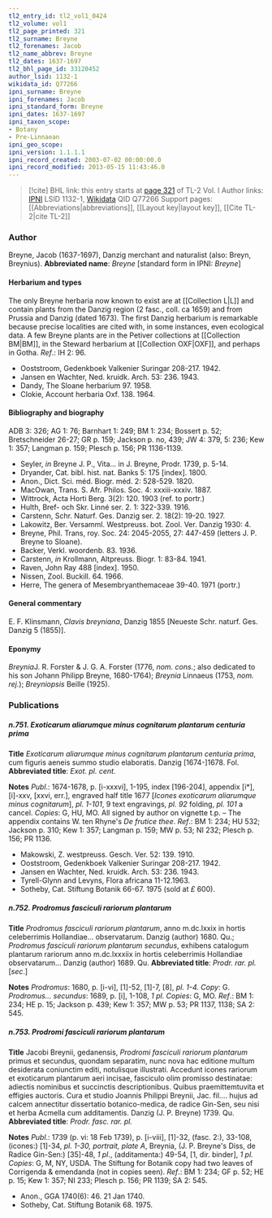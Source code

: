 ```yaml
---
tl2_entry_id: tl2_vol1_0424
tl2_volume: vol1
tl2_page_printed: 321
tl2_surname: Breyne
tl2_forenames: Jacob
tl2_name_abbrev: Breyne
tl2_dates: 1637-1697
tl2_bhl_page_id: 33120452
author_lsid: 1132-1
wikidata_id: Q77266
ipni_surname: Breyne
ipni_forenames: Jacob
ipni_standard_form: Breyne
ipni_dates: 1637-1697
ipni_taxon_scope: 
- Botany
- Pre-Linnaean
ipni_geo_scope: 
ipni_version: 1.1.1.1
ipni_record_created: 2003-07-02 00:00:00.0
ipni_record_modified: 2013-05-15 11:43:46.0
---
```


> [!cite] BHL link: this entry starts at [page 321](https://www.biodiversitylibrary.org/page/33120452) of TL-2 Vol. I
> Author links: [IPNI](https://www.ipni.org/a/1132-1) LSID 1132-1, [Wikidata](https://www.wikidata.org/wiki/Q77266) QID Q77266
> Support pages: [[Abbreviations|abbreviations]], [[Layout key|layout key]], [[Cite TL-2|cite TL-2]]

### Author

Breyne, Jacob (1637-1697), Danzig merchant and naturalist (also: Breyn, Breynius). 
**Abbreviated name**: *Breyne* \[standard form in IPNI: *Breyne*\]

#### Herbarium and types

The only Breyne herbaria now known to exist are at [[Collection L|L]] and contain plants from the Danzig region (2 fasc., coll. ca 1659) and from Prussia and Danzig (dated 1673). The first Danzig herbarium is remarkable because precise localities are cited with, in some instances, even ecological data. A few Breyne plants are in the Petiver collections at [[Collection BM|BM]], in the Steward herbarium at [[Collection OXF|OXF]], and perhaps in Gotha.
*Ref*.: IH 2: 96.
- Ooststroom, Gedenkboek Valkenier Suringar 208-217. 1942.
- Jansen en Wachter, Ned. kruidk. Arch. 53: 236. 1943.
- Dandy, The Sloane herbarium 97. 1958.
- Clokie, Account herbaria Oxf. 138. 1964.

#### Bibliography and biography

ADB 3: 326; AG 1: 76; Barnhart 1: 249; BM 1: 234; Bossert p. 52; Bretschneider 26-27; GR p. 159; Jackson p. no, 439; JW 4: 379, 5: 236; Kew 1: 357; Langman p. 159; Plesch p. 156; PR 1136-1139.
- Seyler, *in* Breyne J. P., Vita... in J. Breyne, Prodr. 1739, p. 5-14.
- Dryander, Cat. bibl. hist. nat. Banks 5: 175 \[index\]. 1800.
- Anon., Dict. Sci. méd. Biogr. méd. 2: 528-529. 1820.
- MacOwan, Trans. S. Afr. Philos. Soc. 4: xxxiii-xxxiv. 1887.
- Wittrock, Acta Horti Berg. 3(2): 120. 1903 (ref. to portr.)
- Hulth, Bref- och Skr. Linné ser. 2. 1: 322-339. 1916.
- Carstenn, Schr. Naturf. Ges. Danzig ser. 2. 18(2): 19-20. 1927.
- Lakowitz, Ber. Versamml. Westpreuss. bot. Zool. Ver. Danzig 1930: 4.
- Breyne, Phil. Trans, roy. Soc. 24: 2045-2055, 27: 447-459 (letters J. P. Breyne to Sloane).
- Backer, Verkl. woordenb. 83. 1936.
- Carstenn, *in* Krollmann, Altpreuss. Biogr. 1: 83-84. 1941.
- Raven, John Ray 488 \[index\]. 1950.
- Nissen, Zool. Buckill. 64. 1966.
- Herre, The genera of Mesembryanthemaceae 39-40. 1971 (portr.)

#### General commentary

E. F. Klinsmann, *Clavis breyniana*, Danzig 1855 \[Neueste Schr. naturf. Ges. Danzig 5 (1855)\].

#### Eponymy

*Breynia*J. R. Forster & J. G. A. Forster (1776, *nom. cons.*; also dedicated to his son Johann Philipp Breyne, 1680-1764); *Breynia* Linnaeus (1753, *nom. rej.*); *Breyniopsis* Beille (1925).

### Publications

##### n.751. Exoticarum aliarumque minus cognitarum plantarum centuria prima

**Title**
*Exoticarum aliarumque minus cognitarum plantarum centuria prima*, cum figuris aeneis summo studio elaboratis. Danzig \[1674-\]1678. Fol.
**Abbreviated title**: *Exot. pl. cent.*

**Notes**
*Publ*.: 1674-1678, p. \[i-xxxvi\], 1-195, index \[196-204\], appendix \[i\*\], \[i\]-xxv, \[xxvi, err.\], engraved half title 1677 \[*Icones exoticarum aliarumque minus cognitarum*\], *pl. 1-101*, 9 text engravings, *pl. 92* folding, *pl. 101* a cancel. *Copies*: G, HU, MO. All signed by author on vignette t.p. – The appendix contains W. ten Rhyne's *De frutice thee*.
*Ref*.: BM 1: 234; HU 532; Jackson p. 310; Kew 1: 357; Langman p. 159; MW p. 53; NI 232; Plesch p. 156; PR 1136.
- Makowski, Z. westpreuss. Gesch. Ver. 52: 139. 1910.
- Ooststroom, Gedenkboek Valkenier Suringar 208-217. 1942.
- Jansen en Wachter, Ned. kruidk. Arch. 53: 236. 1943.
- Tyrell-Glynn and Levyns, Flora africana 11-12.1963.
- Sotheby, Cat. Stiftung Botanik 66-67. 1975 (sold at *£* 600).

##### n.752. Prodromus fasciculi rariorum plantarum

**Title**
*Prodromus fasciculi rariorum plantarum*, anno m.dc.lxxix in hortis celeberrimis Hollandiae... observatarum. Danzig (author) 1680. Qu.; *Prodromus fasciculi rariorum plantarum secundus*, exhibens catalogum plantarum rariorum anno m.dc.lxxxiix in hortis celeberrimis Hollandiae observatarum... Danzig (author) 1689. Qu.
**Abbreviated title**: *Prodr. rar. pl.*\[*sec*.\]

**Notes**
*Prodromus*: 1680, p. \[i-vi\], \[1\]-52, \[1\]-7, \[8\], *pl. 1-4. Copy*: G.
*Prodromus... secundus*: 1689, p. \[i\], 1-108, *1 pl. Copies*: G, MO.
*Ref*.: BM 1: 234; HE p. 15; Jackson p. 439; Kew 1: 357; MW p. 53; PR 1137, 1138; SA 2: 545.

##### n.753. Prodromi fasciculi rariorum plantarum

**Title**
Jacobi Breynii, gedanensis, *Prodromi fasciculi rariorum plantarum* primus et secundus, quondam separatim, nunc nova hac editione multum desiderata coniunctim editi, notulisque illustrati. Accedunt icones rariorum et exoticarum plantarum aeri incisae, fasciculo olim promisso destinatae: adiectis nominibus et succinctis descriptionibus. Quibus praemittemtuvita et effigies auctoris. Cura et studio Joannis Philippi Breynii, Jac. fil.... hujus ad calcem annectitur dissertatio botanico-medica, de radice Gin-Sen, seu nisi et herba Acmella cum additamentis. Danzig (J. P. Breyne) 1739. Qu.
**Abbreviated title**: *Prodr. fasc. rar. pl.*

**Notes**
*Publ*.: 1739 (p. vi: 18 Feb 1739), p. \[i-viii\], \[1\]-32, (fasc. 2:), 33-108, (icones:) \[1\]-34, *pl. 1-30, portrait, plate A*, Breynia, (J. P. Breyne's Diss, de Radice Gin-Sen:) \[35\]-48, *1 pl*., (additamenta:) 49-54, \[1, dir. binder\], *1 pl. Copies*: G, M, NY, USDA. The Stiftung for Botanik copy had two leaves of Corrigenda & emendanda (not in copies seen).
*Ref*.: BM 1: 234; GF p. 52; HE p. 15; Kew 1: 357; NI 233; Plesch p. 156; PR 1139; SA 2: 545.
- Anon., GGA 1740(6): 46. 21 Jan 1740.
- Sotheby, Cat. Stiftung Botanik 68. 1975.

